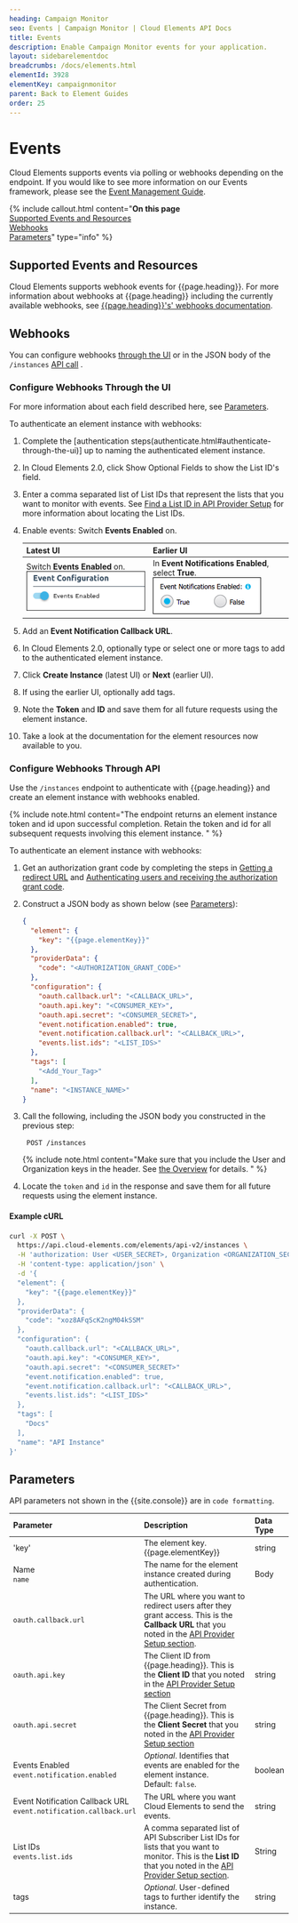 ```yaml
---
heading: Campaign Monitor
seo: Events | Campaign Monitor | Cloud Elements API Docs
title: Events
description: Enable Campaign Monitor events for your application.
layout: sidebarelementdoc
breadcrumbs: /docs/elements.html
elementId: 3928
elementKey: campaignmonitor
parent: Back to Element Guides
order: 25
---
```


# Events

Cloud Elements supports events via polling or webhooks depending on the endpoint. If you would like to see more information on our Events framework, please see the [Event Management Guide](/docs/platform/event-management/index.html).

{% include callout.html content="<strong>On this page</strong></br><a href=#supported-events-and-resources>Supported Events and Resources</a></br><a href=#webhooks>Webhooks</a></br><a href=#parameters>Parameters</a>" type="info" %}

## Supported Events and Resources

Cloud Elements supports webhook events for {{page.heading}}. For more information about webhooks at {{page.heading}} including the currently available webhooks, see [{{page.heading}}'s' webhooks documentation](https://developer.box.com/docs/getting-started-with-webhooks-v2).

## Webhooks

You can configure webhooks [through the UI](#configure-webhooks-through-the-ui) or in the JSON body of the `/instances` [API call](#configure-webhooks-through-api) .

### Configure Webhooks Through the UI

For more information about each field described here, see [Parameters](#parameters).

To authenticate an element instance with webhooks:

1. Complete the [authentication steps(authenticate.html#authenticate-through-the-ui)] up to naming the authenticated element instance.
2. In Cloud Elements 2.0, click Show Optional Fields to show the List ID's field.
3. Enter a comma separated list of List IDs that represent the lists that you want to monitor with events. See [Find a List ID in API Provider Setup](setup.html#find-a-list-id) for more information about locating the List IDs.
2. Enable events: Switch **Events Enabled** on.

    | Latest UI | Earlier UI  |
    | :------------- | :------------- |
    | Switch **Events Enabled** on. </br>![event-enabled-on](../img/event-enabled-on.png)|  In **Event Notifications Enabled**, select **True**.</br>![event-enabled-true](../img/event-enabled-true.png) |

8. Add an **Event Notification Callback URL**.
9. In Cloud Elements 2.0, optionally type or select one or more tags to add to the authenticated element instance.
7. Click __Create Instance__ (latest UI) or __Next__ (earlier UI).
8. If using the earlier UI, optionally add tags.
9. Note the **Token** and **ID** and save them for all future requests using the element instance.
8. Take a look at the documentation for the element resources now available to you.

### Configure Webhooks Through API

Use the `/instances` endpoint to authenticate with {{page.heading}} and create an element instance with webhooks enabled.

{% include note.html content="The endpoint returns an element instance token and id upon successful completion. Retain the token and id for all subsequent requests involving this element instance.  " %}

To authenticate an element instance with webhooks:

1. Get an authorization grant code by completing the steps in [Getting a redirect URL](authenticate.html#getting-a-redirect-url) and  [Authenticating users and receiving the authorization grant code](authenticate.html#authenticating-users-and-receiving-the-authorization-grant-code).
1. Construct a JSON body as shown below (see [Parameters](#parameters)):

    ```json
    {
      "element": {
        "key": "{{page.elementKey}}"
      },
      "providerData": {
        "code": "<AUTHORIZATION_GRANT_CODE>"
      },
      "configuration": {
        "oauth.callback.url": "<CALLBACK_URL>",
        "oauth.api.key": "<CONSUMER_KEY>",
      	"oauth.api.secret": "<CONSUMER_SECRET>",
        "event.notification.enabled": true,
        "event.notification.callback.url": "<CALLBACK_URL>",
        "events.list.ids": "<LIST_IDS>"
      },
      "tags": [
        "<Add_Your_Tag>"
      ],
      "name": "<INSTANCE_NAME>"
    }

    ```

1. Call the following, including the JSON body you constructed in the previous step:

        POST /instances

    {% include note.html content="Make sure that you include the User and Organization keys in the header. See <a href=index.html#authenticating-with-cloud-elements>the Overview</a> for details. " %}

1. Locate the `token` and `id` in the response and save them for all future requests using the element instance.


#### Example cURL

```bash
curl -X POST \
  https://api.cloud-elements.com/elements/api-v2/instances \
  -H 'authorization: User <USER_SECRET>, Organization <ORGANIZATION_SECRET>' \
  -H 'content-type: application/json' \
  -d '{
  "element": {
    "key": "{{page.elementKey}}"
  },
  "providerData": {
    "code": "xoz8AFqScK2ngM04kSSM"
  },
  "configuration": {
    "oauth.callback.url": "<CALLBACK_URL>",
    "oauth.api.key": "<CONSUMER_KEY>",
    "oauth.api.secret": "<CONSUMER_SECRET>"
    "event.notification.enabled": true,
    "event.notification.callback.url": "<CALLBACK_URL>",
    "events.list.ids": "<LIST_IDS>"
  },
  "tags": [
    "Docs"
  ],
  "name": "API Instance"
}'
```

## Parameters

API parameters not shown in the {{site.console}} are in `code formatting`.

| Parameter | Description   | Data Type |
| :------------- | :------------- | :------------- |
| 'key' | The element key.<br>{{page.elementKey}}  | string  |
|  Name</br>`name` |  The name for the element instance created during authentication.   | Body  |
| `oauth.callback.url` | The URL where you want to redirect users after they grant access. This is the **Callback URL** that you noted in the [API Provider Setup section](setup.html).  |
| `oauth.api.key` | The Client ID from {{page.heading}}. This is the **Client ID** that you noted in the [API Provider Setup section](setup.html) |  string |
| `oauth.api.secret` | The Client Secret from {{page.heading}}. This is the **Client Secret** that you noted in the [API Provider Setup section](setup.html)| string |
| Events Enabled </br>`event.notification.enabled` | *Optional*. Identifies that events are enabled for the element instance.</br>Default: `false`.  | boolean |
| Event Notification Callback URL</br>`event.notification.callback.url` |  The URL where you want Cloud Elements to send the events. | string |
| List IDs</br>`events.list.ids` | A comma separated list of  API Subscriber List IDs for lists that you want to monitor. This is the **List ID** that you noted in the [API Provider Setup section](setup.html).  | String |
| tags | *Optional*. User-defined tags to further identify the instance. | string |
